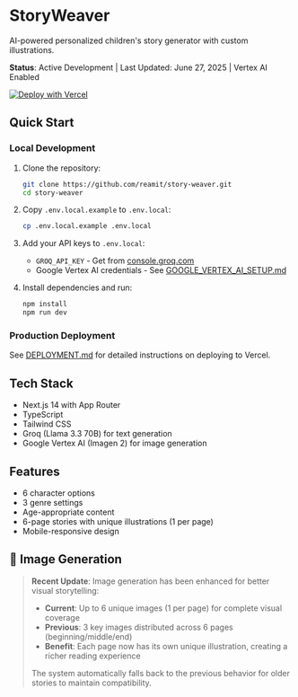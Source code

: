 # StoryWeaver

AI-powered personalized children's story generator with custom illustrations.

**Status**: Active Development | Last Updated: June 27, 2025 | Vertex AI Enabled

[![Deploy with Vercel](https://vercel.com/button)](https://vercel.com/new/clone?repository-url=https%3A%2F%2Fgithub.com%2Freamit%2Fstory-weaver&env=GROQ_API_KEY,GOOGLE_CLOUD_PROJECT_ID,GOOGLE_CREDENTIALS_BASE64,GOOGLE_APPLICATION_CREDENTIALS,VERTEX_AI_LOCATION&envDescription=API%20keys%20for%20story%20and%20image%20generation&envLink=https%3A%2F%2Fgithub.com%2Freamit%2Fstory-weaver%2Fblob%2Fmaster%2FDEPLOYMENT.md)

## Quick Start

### Local Development
1. Clone the repository:
   ```bash
   git clone https://github.com/reamit/story-weaver.git
   cd story-weaver
   ```

2. Copy `.env.local.example` to `.env.local`:
   ```bash
   cp .env.local.example .env.local
   ```

3. Add your API keys to `.env.local`:
   - `GROQ_API_KEY` - Get from [console.groq.com](https://console.groq.com)
   - Google Vertex AI credentials - See [GOOGLE_VERTEX_AI_SETUP.md](./GOOGLE_VERTEX_AI_SETUP.md)

4. Install dependencies and run:
   ```bash
   npm install
   npm run dev
   ```

### Production Deployment
See [DEPLOYMENT.md](./DEPLOYMENT.md) for detailed instructions on deploying to Vercel.

## Tech Stack

- Next.js 14 with App Router
- TypeScript
- Tailwind CSS
- Groq (Llama 3.3 70B) for text generation
- Google Vertex AI (Imagen 2) for image generation

## Features

- 6 character options
- 3 genre settings
- Age-appropriate content
- 6-page stories with unique illustrations (1 per page)
- Mobile-responsive design

## 🎨 Image Generation

> **Recent Update**: Image generation has been enhanced for better visual storytelling:
> 
> - **Current**: Up to 6 unique images (1 per page) for complete visual coverage
> - **Previous**: 3 key images distributed across 6 pages (beginning/middle/end)
> - **Benefit**: Each page now has its own unique illustration, creating a richer reading experience
> 
> The system automatically falls back to the previous behavior for older stories to maintain compatibility.
